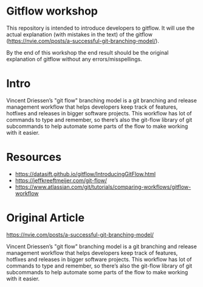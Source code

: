 # Gitflow workshop
This repository is intended to introduce developers to gitflow. It will use the actual explanation (with mistakes in the text) of the gitflow (https://nvie.com/posts/a-successful-git-branching-model/).

By the end of this workshop the end result should be the original explanation of gitflow without any errors/misspellings.

# Intro
Vincent Driessen’s "git flow" branching model is a git branching and release management workflow that helps developers keep track of features, hotfixes and releases in bigger software projects. This workflow has lot of commands to type and remember, so there’s also the git-flow library of git subcommands to help automate some parts of the flow to make working with it easier.

# Resources
* https://datasift.github.io/gitflow/IntroducingGitFlow.html
* https://jeffkreeftmeijer.com/git-flow/
* https://www.atlassian.com/git/tutorials/comparing-workflows/gitflow-workflow

# Original Article
https://nvie.com/posts/a-successful-git-branching-model/

Vincent Driessen’s "git flow" branching model is a git branching and release management workflow that helps developers keep track of features, hotfixes and releases in bigger software projects. This workflow has lot of commands to type and remember, so there’s also the git-flow library of git subcommands to help automate some parts of the flow to make working with it easier.
